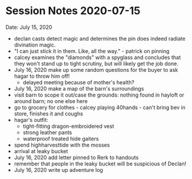 # Session Notes 2020-07-15

Date: July 15, 2020

- declan casts detect magic and determines the pin does indeed radiate divination magic.
- "I can just stick it in them. Like, all the way." - patrick on pinning
- calcey examines the "diamonds" with a spyglass and concludes that they won't stand up to tight scrutiny, but will likely get the job done.
- July 16, 2020 make up some random questions for the buyer to ask hagar to throw him off!
    - delayed meeting because of mother's health?
- July 16, 2020 make a map of the barn's surroundings
- visit barn to scope it out/case the grounds: nothing found in hayloft or around barn; no one else here
- go to grocery for clothes - calcey playing 40hands - can't bring bev in store, finishes it and coughs
- hagar's outfit:
    - tight-fitting dragon-embroidered vest
    - strong leather pants
    - waterproof treated hide gaiters
- spend highharvesttide with the mosses
- arrival at leaky bucket
- July 16, 2020 add letter pinned to Rerk to handouts
- remember that people in the leaky bucket will be suspicious of Declan!
- July 16, 2020 write up adventure log